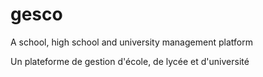 # gesco

A school, high school and university management platform

Un plateforme de gestion d'école, de lycée et d'université